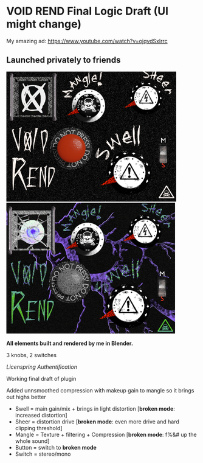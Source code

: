 # VOID REND Final Logic Draft (UI might change)
My amazing ad:
https://www.youtube.com/watch?v=ojqvdSxlrrc
## Launched privately to friends

![Rend normal](resource/rend1.png)
![Rend broken](resource/rend2.png)

**All elements built and rendered by me in Blender.**


3 knobs, 2 switches

_Licenspring Authentification_

Working final draft of plugin

Added unnsmoothed compression with makeup gain to mangle so it brings out highs better

* Swell = main gain/mix + brings in light distortion [**broken mode**: increased distortion] 
* Sheer = distortion drive [**broken mode**: even more drive and hard clipping threshold] 
* Mangle = Texture + filtering + Compression [**broken mode**: f%&# up the whole sound] 
* Button = switch to **broken mode** 
* Switch = stereo/mono 

